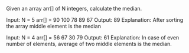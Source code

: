Given an array arr[] of N integers, calculate the median.

Input: N = 5
arr[] = 90 100 78 89 67
Output: 89
Explanation: After sorting the array 
middle element is the median 



Input: N = 4
arr[] = 56 67 30 79
Output: 61
Explanation: In case of even number of 
elements, average of two middle elements 
is the median.
